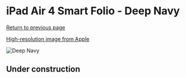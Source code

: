 # iPad Air 4 Smart Folio - Deep Navy

[Return to previous page](/ipad_pro2)

[High-resolution image from Apple](https://store.storeimages.cdn-apple.com/8756/as-images.apple.com/is/MH073?wid=4500&hei=4500&fmt=png)

<div style="width: 512px"><img src="/almost_uncompressed/MH073.webp" alt="Deep Navy"></div>

## Under construction
